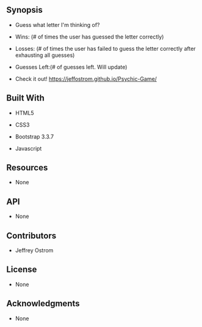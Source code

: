 Synopsis
-------------------------------------------------------------------------------------

- Guess what letter I'm thinking of? 

- Wins: (# of times the user has guessed the letter correctly)

- Losses: (# of times the user has failed to guess the letter correctly after       
  exhausting all guesses)

- Guesses Left:(# of guesses left. Will update)

- Check it out! https://jeffostrom.github.io/Psychic-Game/

Built With
-------------------------------------------------------------------------------------

- HTML5

- CSS3

- Bootstrap 3.3.7

- Javascript

Resources
-------------------------------------------------------------------------------------

- None

API
-------------------------------------------------------------------------------------

- None 

Contributors
-------------------------------------------------------------------------------------

- Jeffrey Ostrom

License
-------------------------------------------------------------------------------------

- None

Acknowledgments
-------------------------------------------------------------------------------------
- None




